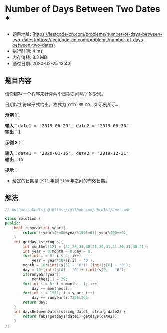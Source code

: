 # Number of Days Between Two Dates *
- 题目地址: [https://leetcode-cn.com/problems/number-of-days-between-two-dates](https://leetcode-cn.com/problems/number-of-days-between-two-dates)
- 执行时间: 4 ms
- 内存消耗: 8.3 MB
- 通过日期: 2020-02-25 13:43

## 题目内容
<p>请你编写一个程序来计算两个日期之间隔了多少天。</p>

<p>日期以字符串形式给出，格式为 <code>YYYY-MM-DD</code>，如示例所示。</p>



<p><strong>示例 1：</strong></p>

<pre><strong>输入：</strong>date1 = "2019-06-29", date2 = "2019-06-30"
<strong>输出：</strong>1
</pre>

<p><strong>示例 2：</strong></p>

<pre><strong>输入：</strong>date1 = "2020-01-15", date2 = "2019-12-31"
<strong>输出：</strong>15
</pre>



<p><strong>提示：</strong></p>

<ul>
	<li>给定的日期是 <code>1971</code> 年到 <code>2100</code> 年之间的有效日期。</li>
</ul>


## 解法
```cpp
// Author: abcdlsj @ https://github.com/abcdlsj/Leetcode

class Solution {
public:
    bool runyear(int year){
        return ((year%4==0&&year%100!=0)||year%400==0);
    }
    int getdays(string s){
        int monthes[12] = {31,28,31,30,31,30,31,31,30,31,30,31};
        int year = 0,month = 0,day = 0;
        for(int i = 0; i < 4; i++)
            year = year*10+(s[i] - '0');
        month = 10*(int)(s[5] - '0')+ (int)(s[6] - '0');
        day = 10*(int)(s[8] - '0')+ (int)(s[9] - '0');
        if(runyear(year))
            monthes[1] = 29;
        for(int i = 0; i < month - 1; i++)
            day += monthes[i];
        for(int i = 1971; i < year; i++)
            day += runyear(i)?366:365;
        return day;
    }
    int daysBetweenDates(string date1, string date2) {
        return fabs(getdays(date1)-getdays(date2));
    }
};

```
